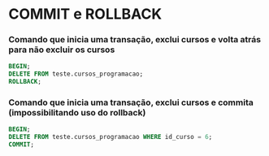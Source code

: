 # COMMIT e ROLLBACK

### Comando que inicia uma transação, exclui cursos e volta atrás para não excluir os cursos

```sql
BEGIN;
DELETE FROM teste.cursos_programacao;
ROLLBACK;
```

### Comando que inicia uma transação, exclui cursos e commita (impossibilitando uso do rollback)

```sql
BEGIN;
DELETE FROM teste.cursos_programacao WHERE id_curso = 6;
COMMIT;
```